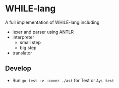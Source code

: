 # WHILE-lang

A full implementation of WHILE-lang including 

- lexer and parser using ANTLR
- interpreter
  - small step
  - big step
- translator

## Develop

- Run `go test -v -cover ./ast` for Test or `Ayi test`